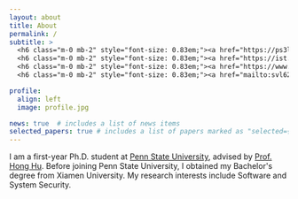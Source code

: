 ```yaml
---
layout: about
title: About
permalink: /
subtitle: >
  <h6 class="m-0 mb-2" style="font-size: 0.83em;"><a href="https://ps3lab.github.io" class="page-description" target="_blank">PennState System Security Lab</a></h6>
  <h6 class="m-0 mb-2" style="font-size: 0.83em;"><a href="https://ist.psu.edu" class="page-description" target="_blank">College of Information Sciences and Technology</a></h6>
  <h6 class="m-0 mb-2" style="font-size: 0.83em;"><a href="https://www.psu.edu" class="page-description" target="_blank">The Pennsylvania State University</a></h6>
  <h6 class="m-0 mb-2" style="font-size: 0.83em;"><a href="mailto:svl6237@psu.edu" class="page-description" target="_blank">E-Mail: svl6237 [AT] psu dot edu</a></h6>

profile:
  align: left
  image: profile.jpg

news: true  # includes a list of news items
selected_papers: true # includes a list of papers marked as "selected={true}"
---
```


I am a first-year Ph.D. student at <a href='https://www.psu.edu'>Penn State University</a>, advised by <a href="https://huhong789.github.io">Prof. Hong Hu</a>. Before joining Penn State University, I obtained my Bachelor's degree from Xiamen University. My research interests include Software and System Security.
